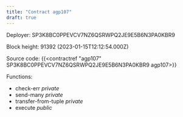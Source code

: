 ```yaml
---
title: "Contract agp107"
draft: true
---
```

Deployer: SP3K8BC0PPEVCV7NZ6QSRWPQ2JE9E5B6N3PA0KBR9


 



Block height: 91392 (2023-01-15T12:12:54.000Z)

Source code: {{<contractref "agp107" SP3K8BC0PPEVCV7NZ6QSRWPQ2JE9E5B6N3PA0KBR9 agp107>}}

Functions:

* check-err _private_
* send-many _private_
* transfer-from-tuple _private_
* execute _public_
